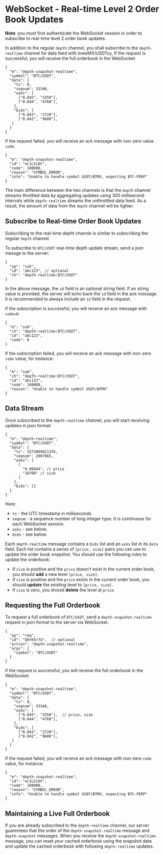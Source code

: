 # WebSocket - Real-time Level 2 Order Book Updates 

**Note**: you must first authenticate the WebSocket session in order to subscribe to real-time level 2 order book updates.

In addition to the regular `depth` channel,  you shall subscribe to the `depth-realtime` channel for data feed with loweMX/USDTcy.
If the request is successful, you will receive the full orderbook in the WebSocket: 

    {
      "m": "depth-snapshot-realtime",
      "symbol": "BTC/USDT",
      "data": {
        "ts": 0,
        "seqnum": 33346,
        "asks": [
          ["0.045", "3350"],
          ["0.044", "4760"],
        ],
        "bids": [
          ["0.043", "2720"],
          ["0.042", "9600"],
       ]
      }
    }

If the request failed, you will receive an ack message with non-zero value `code`.

    {
      "m": "depth-snapshot-realtime",
      "id": "ec1L5cDt",
      "code": 100008,
      "reason": "SYMBOL_ERROR",
      "info": "Unable to handle symbol USDT/BTMX, expecting BTC-PERP"
    }



The main difference between the two channels is that the `depth` channel streams throttled data by aggregating updates using 300 millisecond 
intervals while `depth-realtime` streams the unthrottled data feed. As a result, the amount of data from the `depth` channel will be lighter.


## Subscribe to Real-time Order Book Updates

Subscribing to the real-time depht channle is similar to subscribing the regular `depth` channel. 

To subscribe to `BTC/USDT` real-time depth update stream, send a json messge to the server:

    {
      "op": "sub",
      "id": "abc123", // optional
      "ch": "depth-realtime:BTC/USDT"
    }

In the above message, the `id` field is an optional string field. If an string value is provided, the server will echo back the `id` field 
in the ack message. It is recommended to always include an `id` field in the request.

If the subscription is successful, you will receive an ack message with `code=0`: 

    {
      "m": "sub",
      "ch": "depth-realtime:BTC/USDT",
      "id": "abc123",
      "code": 0
    }

If the subscription failed, you will receive an ack message with non-zero `code` value, for instance:

    {
      "m": "sub",
      "ch": "depth-realtime:BTC/USDT",
      "id": "abc123",
      "code": 100008,
      "reason": "Unable to handle symbol USDT/BTMX"
    }


## Data Stream 

Once subscribed to the `depth-realtime` channel, you will start receiving updates in json format:

    {
      "m": "depth-realtime",
      "symbol": "BTC/USDT",
      "data": {
        "ts": 1573069021376,
        "seqnum": 2097965,
        "asks": [
          [
            "0.06844", // price
            "10760" // size
          ]
        ],
        "bids": []
      }
    }

Here:

* `ts` - the UTC timestamp in milliseconds
* `seqnum` - a sequence number of long integer type. It is continuous for each WebSocket session. 
* `asks` - see below.
* `bids` - see below.

Each `depth-realtime` message contains a `bids` list and an `asks` list in its `data` field. Each list contains a series of `[price, size]` pairs 
you can use to update the order book snapshot. You should use the following rules to update the orderbook:

* if `size` is positive and the `price` doesn't exist in the current order book, you should **add** a new level `[price, size]`. 
* if `size` is positive and the `price` exists in the current order book, you should **update** the existing level to `[price, size]`. 
* if `size` is zero, you should **delete** the level at `price`. 

## Requesting the Full Orderbook 

To request a full orderbook of `BTC/USDT`, send a `depth-snapshot-realtime` request in json format to the server via WebSocket.

    {
      "op": "req",
      "id": "Q9rK5r74",  // optional
      "action": "depth-snapshot-realtime",
      "args": {
        "symbol": "BTC/USDT"
      }
    }

If the request is successful, you will receive the full orderbook in the WebSocket: 

    {
      "m": "depth-snapshot-realtime",
      "symbol": "BTC/USDT",
      "data": {
        "ts": 0,
        "seqnum": 33346,
        "asks": [
          ["0.045", "3350"],  // price, size
          ["0.044", "4760"],
        ],
        "bids": [
          ["0.043", "2720"],
          ["0.042", "9600"],
       ]
      }
    }

If the request failed, you will receive an ack message with non-zero `code` value, for instance:

    {
      "m": "depth-snapshot-realtime",
      "id": "ec1L5cDt",
      "code": 100008,
      "reason": "SYMBOL_ERROR",
      "info": "Unable to handle symbol USDT/BTMX, expecting BTC-PERP"
    }


## Maintaining a Live Full Orderbook

If you are already subscribed to the `depth-realtime` channel, our server guarentees that the order of the `depth-snapshot-realtime` message and 
`depth-snapshot` messages. When you receive the `depth-snapshot-realtime` message, you can reset your cached orderbook using the snapshot data 
and update the cached orderbook with following `depth-realtime` updates. 
